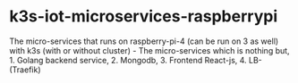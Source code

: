 # k3s-iot-microservices-raspberrypi
The micro-services that runs on raspberry-pi-4 (can be run on 3 as well) with k3s (with or without cluster) - The micro-services which is nothing but, 1. Golang backend service, 2. Mongodb, 3. Frontend React-js, 4. LB-(Traefik) 

